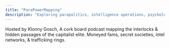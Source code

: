 ```yaml
---
title: "ParaPowerMapping"
description: "Exploring parapolitics, intelligence operations, psychological warfare, and hidden power structures."
---
```


Hosted by Klonny Gosch, A cork board podcast mapping the interlocks & hidden passages of the capitalist elite. Moneyed fams, secret societies, intel networks, & trafficking rings.

